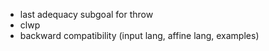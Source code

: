 - last adequacy subgoal for throw
- clwp
- backward compatibility (input lang, affine lang, examples)
